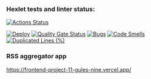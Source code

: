 ### Hexlet tests and linter status:

[![Actions Status](https://github.com/kronnoss37/frontend-project-11/actions/workflows/hexlet-check.yml/badge.svg)](https://github.com/kronnoss37/frontend-project-11/actions)
<!-- Badges -->
[![Deploy](https://github.com/kronnoss37/frontend-project-11/actions/workflows/deployment.yml/badge.svg)](https://github.com/kronnoss37/frontend-project-11/actions/workflows/deployment.yml)
[![Quality Gate Status](https://sonarcloud.io/api/project_badges/measure?project=kronnoss37_frontend-project-11&metric=alert_status)](https://sonarcloud.io/summary/new_code?id=kronnoss37_frontend-project-11)
[![Bugs](https://sonarcloud.io/api/project_badges/measure?project=kronnoss37_frontend-project-11&metric=bugs)](https://sonarcloud.io/summary/new_code?id=kronnoss37_frontend-project-11)
[![Code Smells](https://sonarcloud.io/api/project_badges/measure?project=kronnoss37_frontend-project-11&metric=code_smells)](https://sonarcloud.io/summary/new_code?id=kronnoss37_frontend-project-11)
[![Duplicated Lines (%)](https://sonarcloud.io/api/project_badges/measure?project=kronnoss37_frontend-project-11&metric=duplicated_lines_density)](https://sonarcloud.io/summary/new_code?id=kronnoss37_frontend-project-11)

### RSS aggregator app
https://frontend-project-11-gules-nine.vercel.app/